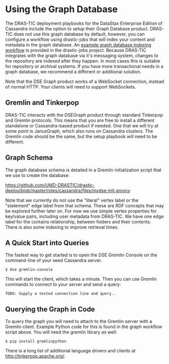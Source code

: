# Using the Graph Database

The DRAS-TIC deployment playbooks for the DataStax Enterprise Edition of Cassandra include the option to setup their Graph Database product. DRAS-TIC does not use this graph database by default, however, you can configure a workflow using drastic-jobs that will index your content and metadata in the graph database. An [example graph database indexing workflow](https://github.com/UMD-DRASTIC/drastic-jobs/blob/master/jobs/graph.py) is provided in the drastic-jobs project. Because DRAS-TIC integrates with the graph database via it's messaging system, changes to the repository are indexed after they happen. In most cases this is suitable for repository or archival systems. If you have more transactional needs in a graph database, we recommend a different or additional solution.

Note that the DSE Graph product works of a WebSocket connection, instead of normal HTTP. Your clients will need to support WebSockets.


## Gremlin and Tinkerpop

DRAS-TIC interacts with the DSEGraph product through standard Tinkerpop and Gremlin protocols. This means that you are free to install a different standalone or Cassandra-based product if needed. One that we will try at some point is JanusGraph, which also runs on Cassandra clusters. The Gremlin code should be the same, but the setup playbook will need to be different.


## Graph Schema

The graph database schema is detailed in a Gremlin initialization script that we use to create the database:

https://github.com/UMD-DRASTIC/drastic-deploy/blob/master/roles/cassandra/files/mydse-init.groovy

Note that we currently do not use the "literal" vertex label or the "statement" edge label from that schema. These are RDF concepts that may be explored further later on. For now we use simple vertex properties for key/value pairs, including user metadata from DRAS-TIC. We have one edge label for the contains relationship, between folders and their contents. There is also some indexing to improve retrieval times.


## A Quick Start into Queries

The fastest way to get started is to open the DSE Gremlin Console on the command-line of your seed Cassandra server.

```
$ dse gremlin-console
```

This will start the client, which takes a minute. Then you can use Gremlin commands to connect to your server and send a query:

```
TODO: Supply a tested connection line and query..
```


## Querying the Graph in Code

To query the graph you will need to attach to the Gremlin server with a Gremlin client. Example Python code for this is found in the graph workflow script above. You will need the gremlin library as well:

```
$ pip install gremlinpython
```

There is a long list of additional language drivers and clients at http://tinkerpop.apache.org/.
